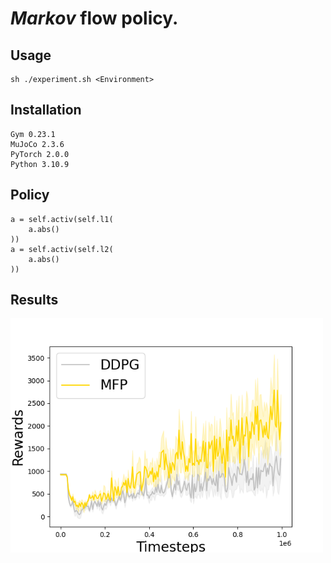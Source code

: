 # _Markov_ flow policy.

## Usage
```
sh ./experiment.sh <Environment>
```

## Installation
```
Gym 0.23.1
MuJoCo 2.3.6
PyTorch 2.0.0
Python 3.10.9
```

## Policy
```
a = self.activ(self.l1(
    a.abs()
))
a = self.activ(self.l2(
    a.abs()
))
```

## Results
<img src="results/Ant_10.png" width="500" title="Ant">
